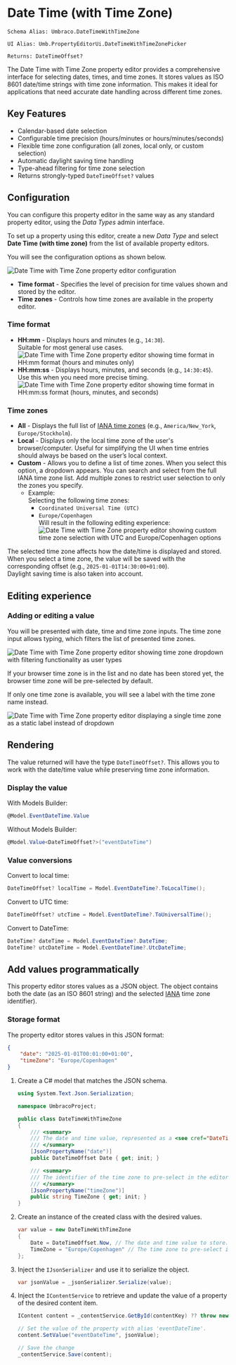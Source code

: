 # Date Time (with Time Zone)

`Schema Alias: Umbraco.DateTimeWithTimeZone`

`UI Alias: Umb.PropertyEditorUi.DateTimeWithTimeZonePicker`

`Returns: DateTimeOffset?`

The Date Time with Time Zone property editor provides a comprehensive interface for selecting dates, times, and time zones. It stores values as ISO 8601 date/time strings with time zone information. This makes it ideal for applications that need accurate date handling across different time zones.

## Key Features

- Calendar-based date selection
- Configurable time precision (hours/minutes or hours/minutes/seconds)
- Flexible time zone configuration (all zones, local only, or custom selection)
- Automatic daylight saving time handling
- Type-ahead filtering for time zone selection
- Returns strongly-typed `DateTimeOffset?` values

## Configuration
You can configure this property editor in the same way as any standard property editor, using the *Data Types* admin interface.

To set up a property using this editor, create a new *Data Type* and select **Date Time (with time zone)** from the list of available property editors.

You will see the configuration options as shown below.

![Date Time with Time Zone property editor configuration](../built-in-umbraco-property-editors/images/date-time-with-time-zone-property-editor-config.png)

- **Time format** - Specifies the level of precision for time values shown and stored by the editor.
- **Time zones** - Controls how time zones are available in the property editor.

### Time format

- **HH:mm** - Displays hours and minutes (e.g., `14:30`).  
Suitable for most general use cases.  
![Date Time with Time Zone property editor showing time format in HH:mm format (hours and minutes only)](../built-in-umbraco-property-editors/images/date-time-time-format-hhmm.png)
- **HH:mm:ss** - Displays hours, minutes, and seconds (e.g., `14:30:45`).  
Use this when you need more precise timing.  
![Date Time with Time Zone property editor showing time format in HH:mm:ss format (hours, minutes, and seconds)](../built-in-umbraco-property-editors/images/date-time-time-format-hhmmss.png)

### Time zones

- **All** - Displays the full list of [IANA time zones](https://www.iana.org/time-zones) (e.g., `America/New_York`, `Europe/Stockholm`).
- **Local** - Displays only the local time zone of the user's browser/computer.
Useful for simplifying the UI when time entries should always be based on the user’s local context.
- **Custom** - Allows you to define a list of time zones.
When you select this option, a dropdown appears. You can search and select from the full IANA time zone list. Add multiple zones to restrict user selection to only the zones you specify.
    - Example:  
        Selecting the following time zones:
        - `Coordinated Universal Time (UTC)`
        - `Europe/Copenhagen`  
        Will result in the following editing experience:  
        ![Date Time with Time Zone property editor showing custom time zone selection with UTC and Europe/Copenhagen options](../built-in-umbraco-property-editors/images/date-time-with-time-zone-custom.png)

The selected time zone affects how the date/time is displayed and stored.  
When you select a time zone, the value will be saved with the corresponding offset (e.g., `2025-01-01T14:30:00+01:00`).  
Daylight saving time is also taken into account.

## Editing experience

### Adding or editing a value

You will be presented with date, time and time zone inputs. The time zone input allows typing, which filters the list of presented time zones.

![Date Time with Time Zone property editor showing time zone dropdown with filtering functionality as user types](../built-in-umbraco-property-editors/images/date-time-with-time-zone-filtering.png)

If your browser time zone is in the list and no date has been stored yet, the browser time zone will be pre-selected by default.

If only one time zone is available, you will see a label with the time zone name instead.

![Date Time with Time Zone property editor displaying a single time zone as a static label instead of dropdown](../built-in-umbraco-property-editors/images/date-time-with-time-zone-single-time-zone.png)

## Rendering

The value returned will have the type `DateTimeOffset?`. This allows you to work with the date/time value while preserving time zone information.

### Display the value

With Models Builder:
```csharp
@Model.EventDateTime.Value
```

Without Models Builder:
```csharp
@Model.Value<DateTimeOffset?>("eventDateTime")
```

### Value conversions

Convert to local time:
```csharp
DateTimeOffset? localTime = Model.EventDateTime?.ToLocalTime();
```

Convert to UTC time:
```csharp
DateTimeOffset? utcTime = Model.EventDateTime?.ToUniversalTime();
```

Convert to DateTime:
```csharp
DateTime? dateTime = Model.EventDateTime?.DateTime;
DateTime? utcDateTime = Model.EventDateTime?.UtcDateTime;
```

## Add values programmatically

This property editor stores values as a JSON object. The object contains both the date (as an ISO 8601 string) and the selected [IANA](https://www.iana.org/time-zones) time zone identifier).

### Storage format

The property editor stores values in this JSON format:
```json
{
    "date": "2025-01-01T00:01:00+01:00",
    "timeZone": "Europe/Copenhagen"
}
```

1. Create a C# model that matches the JSON schema.

    ```csharp
    using System.Text.Json.Serialization;

    namespace UmbracoProject;

    public class DateTimeWithTimeZone
    {
        /// <summary>
        /// The date and time value, represented as a <see cref="DateTimeOffset"/>.
        /// </summary>
        [JsonPropertyName("date")]
        public DateTimeOffset Date { get; init; }

        /// <summary>
        /// The identifier of the time zone to pre-select in the editor. E.g., "Europe/Copenhagen".
        /// </summary>
        [JsonPropertyName("timeZone")]
        public string TimeZone { get; init; }
    }
    ```

2. Create an instance of the created class with the desired values.
   ```csharp
   var value = new DateTimeWithTimeZone
   {
       Date = DateTimeOffset.Now, // The date and time value to store.
       TimeZone = "Europe/Copenhagen" // The time zone to pre-select in the editor.
   };
   ```

3. Inject the `IJsonSerializer` and use it to serialize the object.
   ```csharp
   var jsonValue = _jsonSerializer.Serialize(value);
   ```

4. Inject the `IContentService` to retrieve and update the value of a property of the desired content item.
   ```csharp
   IContent content = _contentService.GetById(contentKey) ?? throw new Exception("Content not found");

   // Set the value of the property with alias 'eventDateTime'. 
   content.SetValue("eventDateTime", jsonValue);

   // Save the change
   _contentService.Save(content);
   ```
